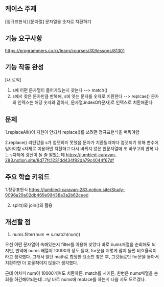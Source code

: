 ## 케이스 주제

[정규표현식] [문자열]
문자열을 숫자로 치환하기

## 기능 요구사항

https://programmers.co.kr/learn/courses/30/lessons/81301

## 기능 작동 완성

[내 로직]
1. s에 어떤 문자열이 들어가있는지 찾는다 --> match()
2. s에서 찾은 문자만큼 반복해, s에 잇는 문자를 숫자로 치환한다 --> replcae()
    문자의 인덱스는 해당 숫자와 같아서, 문자열.indexOf(문자)로 인덱스로 치환해준다

## 문제

1.replaceAll()이 지원이 안되서 replace()를 쓰려면 정규표현식을 써줘야함

2.replace() 리턴값을 s가 업뎃하지 못했음 
    문자가 치환될때마다 업뎃되기 위해 변수에 담아야함 
    s자체로 이용하면 치환하고 다시 바뀌지 않은 원문자열에 또 바꾸고의 반복
    나는 s자체에 갱신이 될 줄 알았는데
https://jumbled-caravan-283.notion.site/8d77fc1231dd434f82da79c4044f67df

## 주요 학습 키워드

1.정규표현식
https://jumbled-caravan-283.notion.site/Study-9096a29a02db469e99438a3a2b62ceed

2. split()와 join()의 활용

## 개선할 점

1. nums.filter(num => s.match(num))

우선 어떤 문자열이 속해있는지 filter를 이용해 찾았다
바로 nums배열을 순회해도 되지만, 
만약에 nums 배열이 10000개 정도 될때, for문을 저렇게 많이 돌면 비효율적이라고 생각했다.
그래서 일단 math로 합당한 요소만 찾은 후,
그것들로만 for문을 돌아서 치환하면 더 효울적이지 않을까 생각했다. 

근데 어차피 num이 10000개여도 치환하든, match를 시키든, 한번은 nums배열을 순회를 하긴해야되는데 그냥 바로 nums에 replace를 하는게 나을 지도 모르겠다. 
